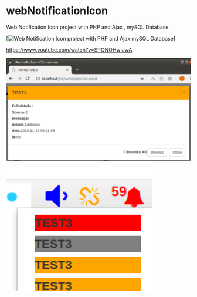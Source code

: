 # webNotificationIcon

Web Notification Icon project with PHP and Ajax , mySQL Database 


[![Web Notification Icon project with PHP and Ajax mySQL Database](https://j.gifs.com/voKxw0.gif)]

https://www.youtube.com/watch?v=SPONOHwiJwA


![Notification Modal](https://github.com/ArabicRobotics/webNotificationIcon/blob/master/detailsmodal.png?raw=true)


![example output](https://github.com/ArabicRobotics/webNotificationIcon/blob/master/Colors.png?raw=true)




